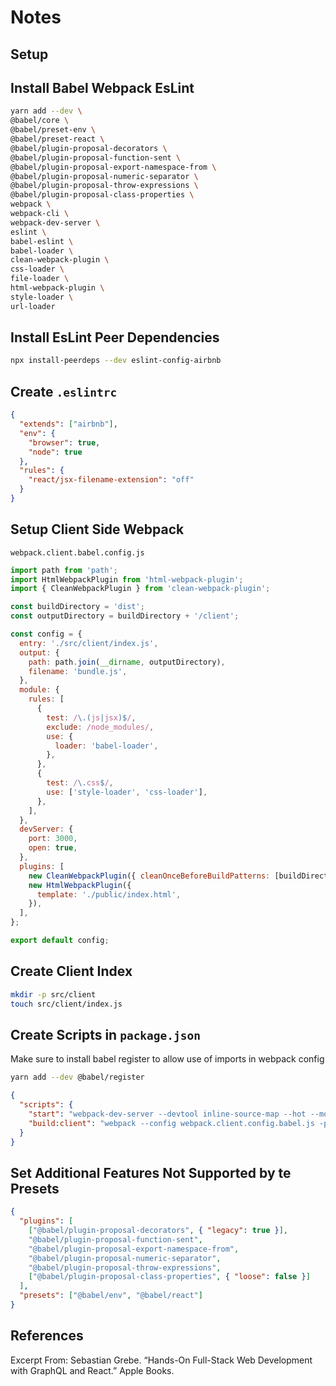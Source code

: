 # Notes

## Setup

## Install Babel Webpack EsLint

```sh
yarn add --dev \
@babel/core \
@babel/preset-env \
@babel/preset-react \
@babel/plugin-proposal-decorators \
@babel/plugin-proposal-function-sent \
@babel/plugin-proposal-export-namespace-from \
@babel/plugin-proposal-numeric-separator \
@babel/plugin-proposal-throw-expressions \
@babel/plugin-proposal-class-properties \
webpack \
webpack-cli \
webpack-dev-server \
eslint \
babel-eslint \
babel-loader \
clean-webpack-plugin \
css-loader \
file-loader \
html-webpack-plugin \
style-loader \
url-loader
```

## Install EsLint Peer Dependencies

```sh
npx install-peerdeps --dev eslint-config-airbnb
```

## Create `.eslintrc`

```json
{
  "extends": ["airbnb"],
  "env": {
    "browser": true,
    "node": true
  },
  "rules": {
    "react/jsx-filename-extension": "off"
  }
}
```

## Setup Client Side Webpack

`webpack.client.babel.config.js`

```js
import path from 'path';
import HtmlWebpackPlugin from 'html-webpack-plugin';
import { CleanWebpackPlugin } from 'clean-webpack-plugin';

const buildDirectory = 'dist';
const outputDirectory = buildDirectory + '/client';

const config = {
  entry: './src/client/index.js',
  output: {
    path: path.join(__dirname, outputDirectory),
    filename: 'bundle.js',
  },
  module: {
    rules: [
      {
        test: /\.(js|jsx)$/,
        exclude: /node_modules/,
        use: {
          loader: 'babel-loader',
        },
      },
      {
        test: /\.css$/,
        use: ['style-loader', 'css-loader'],
      },
    ],
  },
  devServer: {
    port: 3000,
    open: true,
  },
  plugins: [
    new CleanWebpackPlugin({ cleanOnceBeforeBuildPatterns: [buildDirectory] }),
    new HtmlWebpackPlugin({
      template: './public/index.html',
    }),
  ],
};

export default config;
```

## Create Client Index

```sh
mkdir -p src/client
touch src/client/index.js
```

## Create Scripts in `package.json`

Make sure to install babel register to allow use of imports in webpack config

```sh
yarn add --dev @babel/register
```

```json
{
  "scripts": {
    "start": "webpack-dev-server --devtool inline-source-map --hot --mode development --config webpack.client.config.babel.js",
    "build:client": "webpack --config webpack.client.config.babel.js -p"
  }
}
```

## Set Additional Features Not Supported by te Presets

```json
{
  "plugins": [
    ["@babel/plugin-proposal-decorators", { "legacy": true }],
    "@babel/plugin-proposal-function-sent",
    "@babel/plugin-proposal-export-namespace-from",
    "@babel/plugin-proposal-numeric-separator",
    "@babel/plugin-proposal-throw-expressions",
    ["@babel/plugin-proposal-class-properties", { "loose": false }]
  ],
  "presets": ["@babel/env", "@babel/react"]
}
```

## References

Excerpt From: Sebastian Grebe. “Hands-On Full-Stack Web Development with GraphQL and React.” Apple Books.
